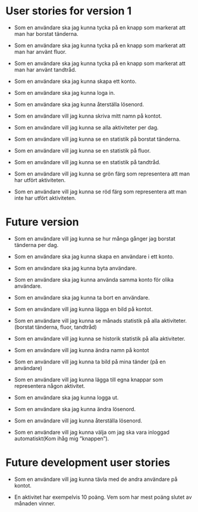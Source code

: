 # User stories for version 1

-   Som en användare ska jag kunna tycka på en knapp som markerat att man har borstat tänderna.

-   Som en användare ska jag kunna tycka på en knapp som markerat att man har använt fluor.

-   Som en användare ska jag kunna tycka på en knapp som markerat att man har använt tandtråd.

-   Som en användare ska jag kunna skapa ett konto.

-   Som en användare ska jag kunna loga in.

-   Som en användare ska jag kunna återställa lösenord.

-   Som en användare vill jag kunna skriva mitt namn på kontot.

-   Som en användare vill jag kunna se alla aktiviteter per dag. 

-   Som en användare vill jag kunna se en statistik på borstat tänderna.

-   Som en användare vill jag kunna se en statistik på fluor.

-   Som en användare vill jag kunna se en statistik på tandtråd.

-   Som en användare vill jag kunna se grön färg som representera att man har utfört aktiviteten.

-   Som en användare vill jag kunna se röd färg som representera att man inte har utfört aktiviteten.

# Future version
-   Som en användare vill jag kunna se hur många gånger jag borstat tänderna per dag.

-   Som en användare ska jag kunna skapa en användare i ett konto. 

-   Som en användare ska jag kunna byta användare.

-   Som en användare ska jag kunna använda samma konto för olika användare. 

-   Som en användare ska jag kunna ta bort en användare.

-   Som en användare vill jag kunna lägga en bild på kontot.

-   Som en användare vill jag kunna se månads statistik på alla aktiviteter. (borstat tänderna, fluor, tandtråd)

-   Som en användare vill jag kunna se historik statistik på alla aktiviteter.

-   Som en användare vill jag kunna ändra namn på kontot

-   Som en användare vill jag kunna ta bild på mina tänder (på en användare) 

-   Som en användare vill jag kunna lägga till egna knappar som representera någon aktivitet.

-   Som en användare ska jag kunna logga ut.

-   Som en användare ska jag kunna ändra lösenord.

-   Som en användare vill jag kunna återställa lösenord.

-   Som en användare vill jag kunna välja om jag ska vara inloggad automatiskt(Kom ihåg mig ”knappen”). 

# Future development user stories
-   Som en användare vill jag kunna tävla med de andra användare på kontot.

-   En aktivitet har exempelvis 10 poäng. Vem som har mest poäng slutet av månaden vinner. 


